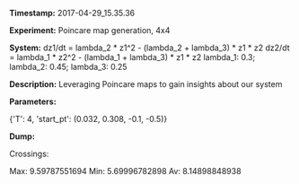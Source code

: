 **Timestamp:** 2017-04-29_15.35.36

**Experiment:** Poincare map generation, 4x4

**System:**
dz1/dt = lambda_2 * z1^2 - (lambda_2 + lambda_3) * z1 * z2 
dz2/dt = lambda_1 * z2^2 - (lambda_1 + lambda_3) * z1 * z2 
lambda_1: 0.3; lambda_2: 0.45; lambda_3: 0.25

**Description:** Leveraging Poincare maps to gain insights about our system

**Parameters:**

{'T': 4, 'start_pt': (0.032, 0.308, -0.1, -0.5)}

**Dump:**



Crossings:

Max:
9.59787551694
Min:
5.69996782898
Av:
8.14898848938